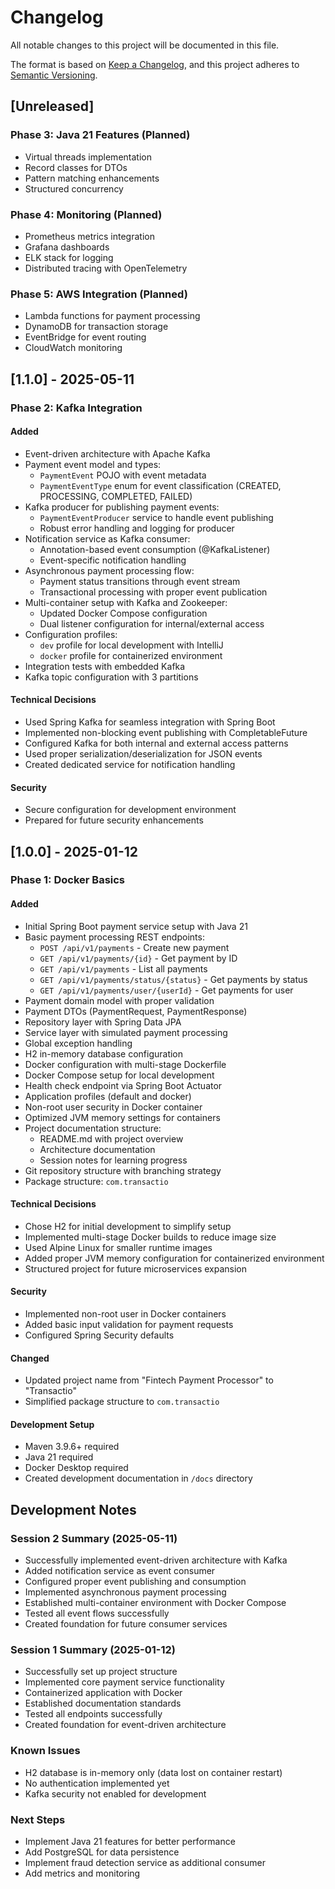 # Changelog

All notable changes to this project will be documented in this file.

The format is based on [Keep a Changelog](https://keepachangelog.com/en/1.0.0/),
and this project adheres to [Semantic Versioning](https://semver.org/spec/v2.0.0.html).

## [Unreleased]

### Phase 3: Java 21 Features (Planned)
- Virtual threads implementation
- Record classes for DTOs
- Pattern matching enhancements
- Structured concurrency

### Phase 4: Monitoring (Planned)
- Prometheus metrics integration
- Grafana dashboards
- ELK stack for logging
- Distributed tracing with OpenTelemetry

### Phase 5: AWS Integration (Planned)
- Lambda functions for payment processing
- DynamoDB for transaction storage
- EventBridge for event routing
- CloudWatch monitoring

## [1.1.0] - 2025-05-11

### Phase 2: Kafka Integration

#### Added
- Event-driven architecture with Apache Kafka
- Payment event model and types:
  - `PaymentEvent` POJO with event metadata
  - `PaymentEventType` enum for event classification (CREATED, PROCESSING, COMPLETED, FAILED)
- Kafka producer for publishing payment events:
  - `PaymentEventProducer` service to handle event publishing
  - Robust error handling and logging for producer
- Notification service as Kafka consumer:
  - Annotation-based event consumption (@KafkaListener)
  - Event-specific notification handling
- Asynchronous payment processing flow:
  - Payment status transitions through event stream
  - Transactional processing with proper event publication
- Multi-container setup with Kafka and Zookeeper:
  - Updated Docker Compose configuration
  - Dual listener configuration for internal/external access
- Configuration profiles:
  - `dev` profile for local development with IntelliJ
  - `docker` profile for containerized environment
- Integration tests with embedded Kafka
- Kafka topic configuration with 3 partitions

#### Technical Decisions
- Used Spring Kafka for seamless integration with Spring Boot
- Implemented non-blocking event publishing with CompletableFuture
- Configured Kafka for both internal and external access patterns
- Used proper serialization/deserialization for JSON events
- Created dedicated service for notification handling

#### Security
- Secure configuration for development environment
- Prepared for future security enhancements

## [1.0.0] - 2025-01-12

### Phase 1: Docker Basics

#### Added
- Initial Spring Boot payment service setup with Java 21
- Basic payment processing REST endpoints:
  - `POST /api/v1/payments` - Create new payment
  - `GET /api/v1/payments/{id}` - Get payment by ID
  - `GET /api/v1/payments` - List all payments
  - `GET /api/v1/payments/status/{status}` - Get payments by status
  - `GET /api/v1/payments/user/{userId}` - Get payments for user
- Payment domain model with proper validation
- Payment DTOs (PaymentRequest, PaymentResponse)
- Repository layer with Spring Data JPA
- Service layer with simulated payment processing
- Global exception handling
- H2 in-memory database configuration
- Docker configuration with multi-stage Dockerfile
- Docker Compose setup for local development
- Health check endpoint via Spring Boot Actuator
- Application profiles (default and docker)
- Non-root user security in Docker container
- Optimized JVM memory settings for containers
- Project documentation structure:
  - README.md with project overview
  - Architecture documentation
  - Session notes for learning progress
- Git repository structure with branching strategy
- Package structure: `com.transactio`

#### Technical Decisions
- Chose H2 for initial development to simplify setup
- Implemented multi-stage Docker builds to reduce image size
- Used Alpine Linux for smaller runtime images
- Added proper JVM memory configuration for containerized environment
- Structured project for future microservices expansion

#### Security
- Implemented non-root user in Docker containers
- Added basic input validation for payment requests
- Configured Spring Security defaults

#### Changed
- Updated project name from "Fintech Payment Processor" to "Transactio"
- Simplified package structure to `com.transactio`

#### Development Setup
- Maven 3.9.6+ required
- Java 21 required
- Docker Desktop required
- Created development documentation in `/docs` directory

## Development Notes

### Session 2 Summary (2025-05-11)
- Successfully implemented event-driven architecture with Kafka
- Added notification service as event consumer
- Configured proper event publishing and consumption
- Implemented asynchronous payment processing
- Established multi-container environment with Docker Compose
- Tested all event flows successfully
- Created foundation for future consumer services

### Session 1 Summary (2025-01-12)
- Successfully set up project structure
- Implemented core payment service functionality
- Containerized application with Docker
- Established documentation standards
- Tested all endpoints successfully
- Created foundation for event-driven architecture

### Known Issues
- H2 database is in-memory only (data lost on container restart)
- No authentication implemented yet
- Kafka security not enabled for development

### Next Steps
- Implement Java 21 features for better performance
- Add PostgreSQL for data persistence
- Implement fraud detection service as additional consumer
- Add metrics and monitoring